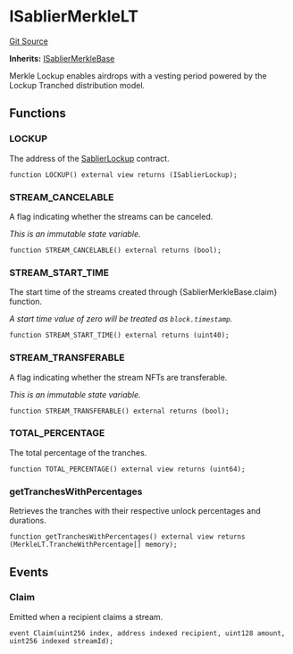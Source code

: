 # ISablierMerkleLT

[Git Source](https://github.com/sablier-labs/airdrops/blob/1ad7325bc0401d0ea6d9f30917c49d5367a1180e/src/interfaces/ISablierMerkleLT.sol)

**Inherits:** [ISablierMerkleBase](/docs/reference/airdrops/contracts/interfaces/interface.ISablierMerkleBase.md)

Merkle Lockup enables airdrops with a vesting period powered by the Lockup Tranched distribution model.

## Functions

### LOCKUP

The address of the [SablierLockup](/reference/lockup/contracts/contract.SablierLockup.md) contract.

```solidity
function LOCKUP() external view returns (ISablierLockup);
```

### STREAM_CANCELABLE

A flag indicating whether the streams can be canceled.

_This is an immutable state variable._

```solidity
function STREAM_CANCELABLE() external returns (bool);
```

### STREAM_START_TIME

The start time of the streams created through {SablierMerkleBase.claim} function.

_A start time value of zero will be treated as `block.timestamp`._

```solidity
function STREAM_START_TIME() external returns (uint40);
```

### STREAM_TRANSFERABLE

A flag indicating whether the stream NFTs are transferable.

_This is an immutable state variable._

```solidity
function STREAM_TRANSFERABLE() external returns (bool);
```

### TOTAL_PERCENTAGE

The total percentage of the tranches.

```solidity
function TOTAL_PERCENTAGE() external view returns (uint64);
```

### getTranchesWithPercentages

Retrieves the tranches with their respective unlock percentages and durations.

```solidity
function getTranchesWithPercentages() external view returns (MerkleLT.TrancheWithPercentage[] memory);
```

## Events

### Claim

Emitted when a recipient claims a stream.

```solidity
event Claim(uint256 index, address indexed recipient, uint128 amount, uint256 indexed streamId);
```
